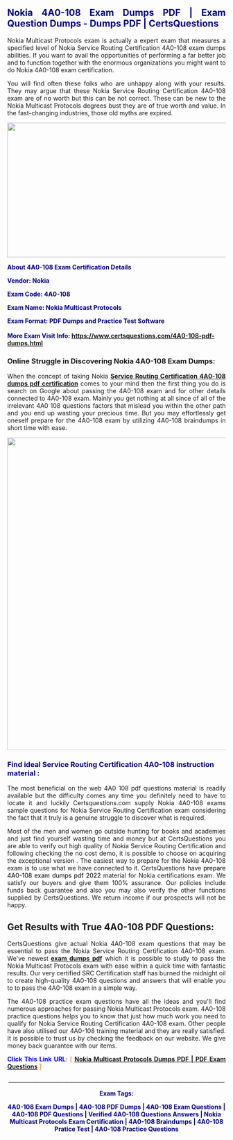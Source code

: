 <h2 style="text-align: justify;"><span style="color: #000080;">Nokia 4A0-108 Exam Dumps PDF | Exam Question Dumps - Dumps PDF | CertsQuestions</span></h2>
<p style="text-align: justify;">Nokia Multicast Protocols exam is actually a expert exam that measures a specified level of Nokia Service Routing Certification 4A0-108 exam dumps abilities. If you want to avail the opportunities of performing a far better job and to function together with the enormous organizations you might want to do Nokia 4A0-108 exam certification.</p>
<p style="text-align: justify;">You will find often these folks who are unhappy along with your results. They may argue that these Nokia Service Routing Certification 4A0-108 exam are of no worth but this can be not correct. These can be new to the Nokia Multicast Protocols degrees bust they are of true worth and value. In the fast-changing industries, those old myths are expired.</p>
<p><img style="display: block; margin-left: auto; margin-right: auto;" src="https://i.imgur.com/eaP4ae9.png" width="840" height="310" /></p>
<p><span style="color: #000080;"><strong>About 4A0-108 Exam Certification Details</strong></span></p>
<p><span style="color: #000080;"><strong>Vendor: Nokia<br /></strong></span></p>
<p><span style="color: #000080;"><strong>Exam Code: 4A0-108</strong></span></p>
<p><span style="color: #000080;"><strong>Exam Name: Nokia Multicast Protocols</strong></span></p>
<p><span style="color: #000080;"><strong>Exam Format: PDF Dumps and Practice Test Software<br /><br />More Exam Visit Info: <span style="color: #ff6600;"><a href="https://www.certsquestions.com/4A0-108-pdf-dumps.html">https://www.certsquestions.com/4A0-108-pdf-dumps.html</a></span></strong></span></p>
<h3>Online Struggle in Discovering Nokia 4A0-108 Exam Dumps:</h3>
<p style="text-align: justify;">When the concept of taking Nokia <a href="https://www.certsquestions.com/4A0-108-pdf-dumps.html"><strong>Service Routing Certification 4A0-108 dumps pdf certification</strong></a> comes to your mind then the first thing you do is search on Google about passing the 4A0-108 exam and for other details connected to 4A0-108 exam. Mainly you get nothing at all since of all of the irrelevant 4A0 108 questions factors that mislead you within the other path and you end up wasting your precious time. But you may effortlessly get oneself prepare for the 4A0-108 exam by utilizing 4A0-108 braindumps in short time with ease.</p>
<p><a href="https://www.certsquestions.com/4A0-108-pdf-dumps.html"><img style="display: block; margin-left: auto; margin-right: auto;" src="https://i.imgur.com/pxhoKQ2.png" width="720" /></a></p>
<h3><span style="color: #000080;">Find ideal Service Routing Certification 4A0-108 instruction material :</span></h3>
<p style="text-align: justify;">The most beneficial on the web 4A0 108 pdf questions material is readily available but the difficulty comes any time you definitely need to have to locate it and luckily Certsquestions.com supply Nokia 4A0-108 exams sample questions for Nokia Service Routing Certification exam considering the fact that it truly is a genuine struggle to discover what is required.</p>
<p style="text-align: justify;">Most of the men and women go outside hunting for books and academies and just find yourself wasting time and money but at CertsQuestions you are able to verify out high quality of Nokia Service Routing Certification and following checking the no cost demo, it is possible to choose on acquiring the exceptional version . The easiest way to prepare for the Nokia 4A0-108 exam is to use what we have connected to it. CertsQuestions have <span style="color: #000000;">prepare 4A0-108 exam dumps pdf 2022</span> material for Nokia certifications exam. We satisfy our buyers and give them 100% assurance. Our policies include funds back guarantee and also you may also verify the other functions supplied by CertsQuestions. We return income if our prospects will not be happy.</p>
<h2>Get Results with True 4A0-108 PDF Questions:</h2>
<p style="text-align: justify;">CertsQuestions give actual Nokia 4A0-108 exam questions that may be essential to pass the Nokia Service Routing Certification 4A0-108 exam. We've newest<strong>&nbsp;<a href="https://www.certsquestions.com/">exam dumps pdf</a></strong>&nbsp;which it is possible to study to pass the Nokia Multicast Protocols exam with ease within a quick time with fantastic results. Our very certified SRC Certification staff has burned the midnight oil to create high-quality 4A0-108 questions and answers that will enable you to to pass the 4A0-108 exam in a simple way.</p>
<p style="text-align: justify;">The 4A0-108 practice exam questions have all the ideas and you'll find numerous approaches for passing Nokia Multicast Protocols exam. 4A0-108 practice questions helps you to know that just how much work you need to qualify for Nokia Service Routing Certification 4A0-108 exam. Other people have also utilised our 4A0-108 training material and they are really satisfied. It is possible to trust us by checking the feedback on our website. We give money back guarantee with our items.</p>
<p style="text-align: justify;"><span style="color: #0000ff;"><strong>Click This Link URL</strong>:</span> <span style="color: #ff6600;">[ <strong><a href="https://www.certsquestions.com/src-certification-certification.html">Nokia Multicast Protocols Dumps PDF | PDF Exam Questions</a></strong> ]</span></p>
<p style="text-align: center;">______________________________________________________________________________</p>
<p style="text-align: center;"><span style="color: #000080;"><strong>Exam Tags:</strong></span></p>
<p style="text-align: center;"><span style="color: #000080;"><strong>4A0-108 Exam Dumps | 4A0-108 PDF Dumps | 4A0-108 Exam Questions | 4A0-108 PDF Questions | Verified 4A0-108 Questions Answers | Nokia Multicast Protocols Exam Certification | 4A0-108 Braindumps | 4A0-108 Pratice Test | 4A0-108 Practice Questions</strong></span></p>
